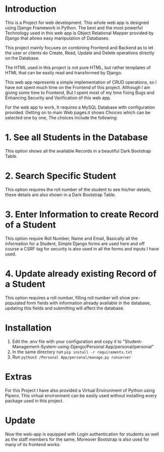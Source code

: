 # Introduction
This is a Project for web development. This whole web app is designed using Django Framework in Python. The best and the most powerful Technology used in this web app is Object Relational Mapper provided by Django that allows easy manipulation of Databases.
 
This project mainly focuses on combining Frontend and Backend as to let the user or clients do Create, Read, Update and Delete operations directly on the Database.
 
The HTML used in this project is not pure HTML, but rather templates of HTML that can be easily read and transformed by Django.
 
This web app represents a simple implementation of CRUD operations, so I have not spent much time on the Frontend of this project.
Although I am giving some time to Frontend, But I spent most of my time fixing Bugs and Enhancing Security and Verification of this web app.
 
For the web app to work, It requires a MySQL Database with configuration provided. Getting on to main Web pages.it shows Choices which can be selected one by one, The choices include the following:
 
# 1. See all Students in the Database
This option shows all the available Records in a beautiful Dark Bootstrap Table.
 
# 2. Search Specific Student
This option requires the roll number of the student to see his/her details, these details are also shown in a Dark Bootstrap Table.
 
# 3. Enter Information to create Record of a Student
This option require Roll Number, Name and Email, Basically all the information for a Student, Simple Django forms are used here and off course a CSRF tag for security is also used in all the forms and inputs I have used.
 
# 4. Update already existing Record of a Student
This option requires a roll number, filling roll number will show pre-populated form fields with information already available in the database, updating this fields and submitting will affect the database.
 

# Installation
1. Edit the .env file with your configuration and copy it to "Student-Management-System-using-Django/Personal App/personal/personal"
2. In the same directory run `pip install -r requirements.txt`
3. Run `python3 /Personal App/personal/manage.py runserver `
 
 
 
# Extras
For this Project I have also provided a Virtual Environment of Python using Pipenv, This virtual environment can be easily used without installing every package used in this project.

# Update

Now the web-app is equipped with Login authentication for students as well as the staff members for the same, Moreover Bootstrap is also used for many of its frontend works.
